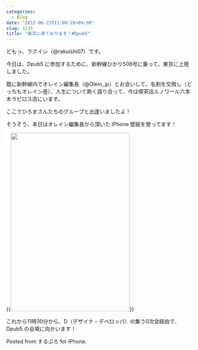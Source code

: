 ```yaml
---
categories:
  - Blog
date: "2012-06-23T11:08:28+09:00"
slug: 4135
title: "東京に来ております！#Dpub5"
---
```


どもっ、ラクイシ（@rakuishi07）です。

今日は、Dpub5 に参加するために、新幹線ひかり508号に乗って、東京に上陸しました。

既に新幹線内でオレイン編集長（@Olein_jp）とお会いして、名刺を交換し（どっちもオレイン産）、人生について熱く語り合って、今は喫茶店ルノワール六本木ラピロス店にいます。

ここでひろまさんたちのグループと出逢いましたよ！

そうそう、本日はオレイン編集長から頂いた iPhone 壁紙を使ってます！

{{<img alt="" src="/images/2012/06/4135_1.png" width="320" height="480">}}

これから11時30分から、D（デザイナ・デベロッパ）の集う0次会経由で、Dpub5 の会場に向かいます！

Posted from するぷろ for iPhone.

